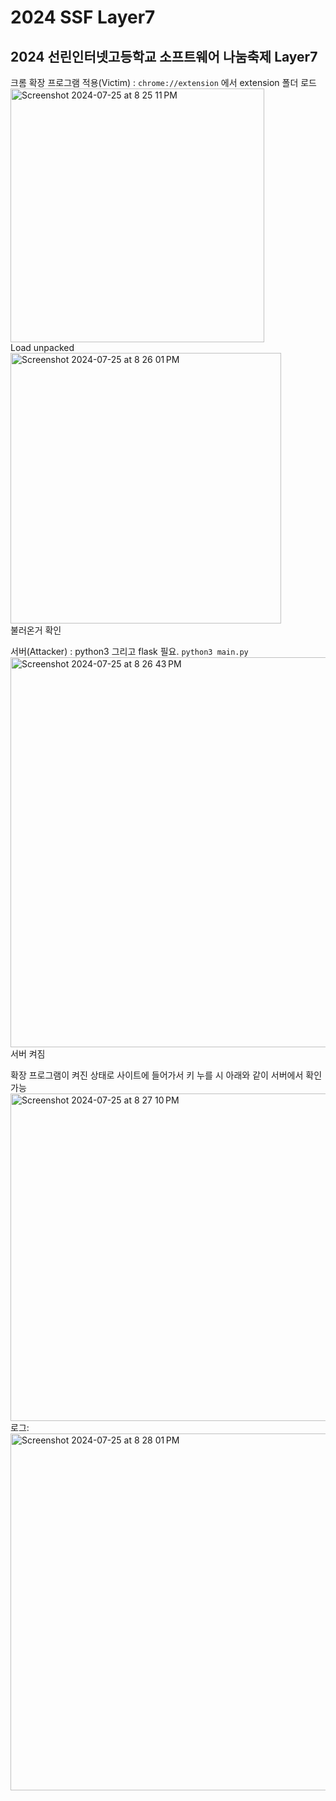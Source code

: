 # 2024 SSF Layer7
## 2024 선린인터넷고등학교 소프트웨어 나눔축제 Layer7

크롬 확장 프로그램 적용(Victim) : `chrome://extension` 에서 extension 폴더 로드<br>
<img width="406" alt="Screenshot 2024-07-25 at 8 25 11 PM" src="https://github.com/user-attachments/assets/411fc711-1310-4b8e-ac16-6c52c4a0c4c9"><br>
Load unpacked<br>
<img width="433" alt="Screenshot 2024-07-25 at 8 26 01 PM" src="https://github.com/user-attachments/assets/b0c8d9ae-b2cf-41d0-94af-53acd03d7fde"><br>
불러온거 확인

서버(Attacker) : python3 그리고 flask 필요. `python3 main.py`
<img width="624" alt="Screenshot 2024-07-25 at 8 26 43 PM" src="https://github.com/user-attachments/assets/e15246aa-fcc5-4c4e-bc27-d01daf369660"><br>
서버 켜짐

확장 프로그램이 켜진 상태로 사이트에 들어가서 키 누를 시 아래와 같이 서버에서 확인 가능
<img width="524" alt="Screenshot 2024-07-25 at 8 27 10 PM" src="https://github.com/user-attachments/assets/a190ca05-4353-44c3-8bfb-3030afe7ba87"><br>
로그:
<img width="571" alt="Screenshot 2024-07-25 at 8 28 01 PM" src="https://github.com/user-attachments/assets/f3b14937-21ce-4b99-b4db-6baf942d5c4a">

